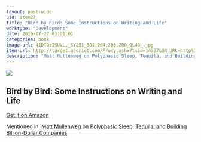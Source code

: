 ```yaml
---
layout: post-wide
uid: item27
title: "Bird by Bird: Some Instructions on Writing and Life"
worktype: "Development"
date: 2016-07-27 01:01:01
categories: book
image-url: 41DTOzISUVL._SY291_BO1,204,203,200_QL40_.jpg
item-url: http://target.georiot.com/Proxy.ashx?tsid=14707&GR_URL=http%3A%2F%2Fwww.amazon.com%2FBird-Some-Instructions-Writing-Life%2Fdp%2F0385480016%2F
description: "Matt Mullenweg on Polyphasic Sleep, Tequila, and Building Billion-Dollar Companies"
---
```

<a href="http://target.georiot.com/Proxy.ashx?tsid=14707&GR_URL=http%3A%2F%2Fwww.amazon.com%2FBird-Some-Instructions-Writing-Life%2Fdp%2F0385480016%2F" target="blank"><img src="../../../../img/thumbs/41DTOzISUVL._SY291_BO1,204,203,200_QL40_.jpg" class="prod-img"></a>
<h2>Bird by Bird: Some Instructions on Writing and Life</h2>
<p><a href="http://target.georiot.com/Proxy.ashx?tsid=14707&GR_URL=http%3A%2F%2Fwww.amazon.com%2FBird-Some-Instructions-Writing-Life%2Fdp%2F0385480016%2F" target="blank">Get it on Amazon</a><p>
<p>Mentioned in: <a href="http://fourhourworkweek.com/2015/02/09/matt-mullenweg/" target="blank">Matt Mullenweg on Polyphasic Sleep, Tequila, and Building Billion-Dollar Companies</a></p>
